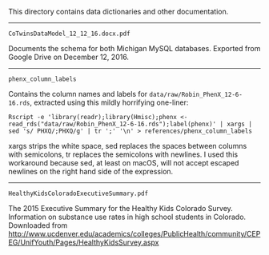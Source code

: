This directory contains data dictionaries and other documentation.

---

`CoTwinsDataModel_12_12_16.docx.pdf`

Documents the schema for both Michigan MySQL databases. Exported from Google Drive on December 12, 2016.

---

`phenx_column_labels`

Contains the column names and labels for `data/raw/Robin_PhenX_12-6-16.rds`, extracted using this mildly horrifying one-liner:

`Rscript -e 'library(readr);library(Hmisc);phenx <- read_rds("data/raw/Robin_PhenX_12-6-16.rds");label(phenx)' | xargs | sed 's/ PHXQ/;PHXQ/g' | tr ';' '\n' > references/phenx_column_labels`

xargs strips the white space, sed replaces the spaces between columns with semicolons, tr replaces the semicolons with newlines. I used this workaround because sed, at least on macOS, will not accept escaped newlines on the right hand side of the expression.

---

`HealthyKidsColoradoExecutiveSummary.pdf`

The 2015 Executive Summary for the Healthy Kids Colorado Survey. Information on substance use rates in high school students in Colorado. Downloaded from http://www.ucdenver.edu/academics/colleges/PublicHealth/community/CEPEG/UnifYouth/Pages/HealthyKidsSurvey.aspx
